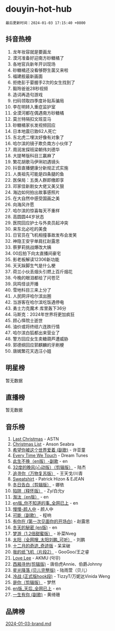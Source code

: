# douyin-hot-hub

`最后更新时间：2024-01-03 17:15:40 +0800`

## 抖音热榜

1. 龙年妆容就是要画龙
1. 漠河准备好迎南方砂糖橘了
1. 各地官兵新年开训现场
1. 砂糖橘还没看够野生菌又来啦
1. 福建舰最新画面
1. 拒绝彭于晏握手2次的女生找到了
1. 毅玲爸爸28秒视频
1. 造词再造句游戏
1. 扫码领取四季度补贴系骗局
1. 李在明转入重症监护室
1. 全漠河都在偶遇南方砂糖橘
1. 莫兰特隔扣文班亚马
1. 砂糖橘家长发视频回应
1. 日本地震已致62人死亡
1. 东北虎二埋汰好像有对象了
1. 哈尔滨的镜子欺负南方小伙伴了
1. 周润发探班梁朝伟刘德华
1. 大提琴版科目三赢麻了
1. 繁花胡歌马伊琍初遇镜头
1. 抖音直播健康分新规正式实施
1. 人类祖先可能是四条腿的鱼
1. 医保局：五类人群即缴即享
1. 邓家佳新剧女大佬又美又狠
1. 海边如何拍出故事感照片
1. 在大自然中感受国画之美
1. 向海风许愿
1. 哈尔滨的惊喜每天不重样
1. 高圆圆44岁状态
1. 医院回应护士与外卖员起冲突
1. 来东北必吃的美食
1. 日官员在飞机相撞事故发布会发笑
1. 神隐王安宇单肩扛赵露思
1. 蔡萝莉挑战爆改大姨
1. 00后拍下向太直播间豪宅
1. 影老板解读12306新功能
1. 天天跺脚生气是什么梗
1. 荷兰小伙丢烟头引燃上百斤烟花
1. 今晚的眼泪都给了问苍茫
1. 凤鸣怪谈开播
1. 雪地科目三来上分了
1. 人民网评哈尔滨出圈
1. 当游客在哈尔滨吃饭遇停电
1. 勇士力克魔术 库里轰下36分
1. 马斯克：2024年世界将更加疯狂
1. 顾心怿院士逝世
1. 油价或将终结六连跌行情
1. 哈尔滨白狐都出来营业了
1. 警方回应女生卖糖葫芦遭威胁
1. 郭德纲回应郭麒麟的牙刷梗
1. 唐嫣繁花天选汪小姐

## 明星榜

暂无数据

## 直播榜

暂无数据

## 音乐榜

1. [Last Christmas](https://sf6-cdn-tos.douyinstatic.com/obj/tos-cn-ve-2774/ogxNuFBZQDlEM3tjyg1qCrPcIflzfVBEvZMmcO) - ASTN
1. [Christmas List](https://sf86-cdn-tos.douyinstatic.com/obj/tos-cn-ve-2774/oQItOfjQhB1RBPzMUtYhdQOghwFiljIfPqbCZw) - Anson Seabra
1. [希望你被这个世界爱着 (副歌)](https://sf86-cdn-tos.douyinstatic.com/obj/tos-cn-ve-2774/oUHCmWQfZlE3QQBKBeD8rCFLpJzPgCpImhsxMt) - 许亚童
1. [Every Time We Touch](https://sf6-cdn-tos.douyinstatic.com/obj/tos-cn-ve-2774/ogN6lUKQeBBfEVhIOMikG1CcJjugxk1tztZyhP) - Dream Tunes
1. [此生不换（en版）-副歌](https://sf86-cdn-tos.douyinstatic.com/obj/tos-cn-ve-2774/oEIDMHAZsq0wBMByHiugfCnwyX0WAirwo6d4Al) - en
1. [32度的晚风(心动版）（剪辑版）](https://sf6-cdn-tos.douyinstatic.com/obj/tos-cn-ve-2774/owNyabsyWdzUulxhoJfK8IBXgp0UMQAHpvGh2B) - 陆杰
1. [追寻你（万物复苏版）](https://sf6-cdn-tos.douyinstatic.com/obj/tos-cn-ve-2774/oYeAZJsbjIDit9APmBg8u6uDUQnHmoCf3gbo74) - 王天戈/川青
1. [Sweatshirt](https://sf3-cdn-tos.douyinstatic.com/obj/tos-cn-ve-2774/oIljDAEhoLZWOUjICBfkC4Uzg1QB1BFgNfItyL) - Patrick Hizon & EJEAN
1. [冬日告白（剪辑版）](https://sf86-cdn-tos.douyinstatic.com/obj/tos-cn-ve-2774/oUy41PfDwKImftt1ZChHfScwvgnmAv5PVfEwc2) - 娜依
1. [陷阱（释怀版）](https://sf86-cdn-tos.douyinstatic.com/obj/tos-cn-ve-2774/oE8C21LeZrzKLDFfQYgMzx4GAIHageG5IzayY7) - Zy/白允y
1. [淘汰（en版）](https://sf3-cdn-tos.douyinstatic.com/obj/tos-cn-ve-2774/oECAUMY9vukEAKiUi4IIoBPFYWrZBUTn5lShU) - en
1. [en版_你不知道的事_全网已上](https://sf3-cdn-tos.douyinstatic.com/obj/tos-cn-ve-2774/o4QbYLDezHUtFyDKdF9XfmPhIewaqEQAggj6Cb) - en
1. [慢慢-颜人中](https://sf86-cdn-tos.douyinstatic.com/obj/tos-cn-ve-2774/ocjHNfBXdBxQNC8ZGAeoLMFTUgtBg8bkExunDC) - 颜人中
1. [可能（副歌）](https://sf86-cdn-tos.douyinstatic.com/obj/tos-cn-ve-2774/cde1731888894259b333569393c2fb51) - 程响
1. [有你在 (第一次见面你的开场白)](https://sf86-cdn-tos.douyinstatic.com/obj/tos-cn-ve-2774/oAthrQ3ClJBfI57uBoFEgNDYtNCZ0TSYQQfxQ0) - 赵露思
1. [冬天的秘密 (en版)](https://sf6-cdn-tos.douyinstatic.com/obj/tos-cn-ve-2774/okIuMHDdzyf3FjGK4Lphe1vfHcQaPIHAg0Z4CR) - en
1. [梦游（1.2倍甜蜜版）](https://sf86-cdn-tos.douyinstatic.com/obj/tos-cn-ve-2774/o4gyAUm8hwufoEABmwVIiQtHsFuGzAEEWtNMzo) - 补菜Nveg
1. [太阳（全网搜_太阳刘鹏_可听）](https://sf86-cdn-tos.douyinstatic.com/obj/tos-cn-ve-2774/ogWbyIQnlBFImVbeDocRdCIYtBHlbJXgfZMvgz) - 刘鹏
1. [十二月的奇迹_奇迹版](https://sf86-cdn-tos.douyinstatic.com/obj/tos-cn-ve-2774/oMslvA9FBzGMGHnyUuoiiUjtIAXfMz6tzwByW8) - 呆呆破
1. [我的纸飞机（片段2）](https://sf3-cdn-tos.douyinstatic.com/obj/tos-cn-ve-2774/oM2ZrKcg2CD5AeRB2gkeXOFB1IxAGJdZPazYHf) - GooGoo/王之睿
1. [Love Lee](https://sf86-cdn-tos.douyinstatic.com/obj/tos-cn-ve-2774/o05GbkJGbCBTdDnMtB0fwOYgkeZp23vrWQDQBS) - AKMU (악뮤)
1. [西厢寻他(剪辑版)](https://sf86-cdn-tos.douyinstatic.com/obj/tos-cn-ve-2774/oUsAVfAQKlRNxEv5qxvIB8o5qmIWUcXbzJKJhw) - 唐伯虎Annie、伯爵Johnny
1. [星光降落 (贝儿完整版)](https://sf86-cdn-tos.douyinstatic.com/obj/tos-cn-ve-2774/okwB9hAwyAtsFFkFBzAX1hOOfQuIoMNs0W2Mwr) - 陆雨萱（贝儿）
1. [冷战 (正式版hook段)](https://sf6-cdn-tos.douyinstatic.com/obj/tos-cn-ve-2774/oMuEoiBasWApEMVDgNiI8VAByNmwo5J0pyf8Yx) - TizzyT/万妮达Vinida Weng
1. [是你（剪辑版）](https://sf86-cdn-tos.douyinstatic.com/obj/tos-cn-ve-2774/46019dae783c4c969944217fe1cfafc4) - 梦然
1. [en版_天后_全网已上](https://sf6-cdn-tos.douyinstatic.com/obj/tos-cn-ve-2774/ocKiQejaFGInpA6ke60CeLYXMDgXNYPpzdvtFO) - en
1. [一生有你 (副歌)](https://sf86-cdn-tos.douyinstatic.com/obj/tos-cn-ve-2774/o8xzM8HLaQzgMiJ96FKAWCenIuzkFpfClDdmeW) - 黄绮珊

## 品牌榜

[2024-01-03-brand.md](2024-01-03-brand.md)
